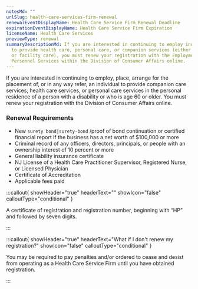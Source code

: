 ```yaml
---
notesMd: ""
urlSlug: health-care-services-firm-renewal
renewalEventDisplayName: Health Care Service Firm Renewal Deadline
expirationEventDisplayName: Health Care Service Firm Expiration
licenseName: Health Care Services
previewType: renewal
summaryDescriptionMd: If you are interested in continuing to employ individuals
  to provide health care, personal care, or companion services (either in-home
  or facility care), you must renew your registration with the Employment and
  Personnel Services within the Division of Consumer Affairs online.
---
```


If you are interested in continuing to employ, place, arrange for the placement of, or in any way refer, an individual to provide companion care services, health care services, or personal care services in the personal residence of a person with a disability or who is age 60 or older. You must renew your registration with the Division of Consumer Affairs online.

### Renewal Requirements

- New `surety bond|surety-bond` /proof of bond continuation or certified financial report if the business has a net worth of $100,000 or more
- Criminal record of any officers, directors, principals, or people with an ownership interest of 10 percent or more
- General liability insurance certificate
- NJ License of a Health Care Practitioner Supervisor, Registered Nurse, or Licensed Physician
- Certificate of Accreditation
- Applicable fees paid

:::callout{ showHeader="true" headerText="" showIcon="false" calloutType="conditional" }

A certificate of registration and registration number, beginning with “HP” and followed by seven digits.

:::

:::callout{ showHeader="true" headerText="What if I don't renew my registration?" showIcon="false" calloutType="conditional" }

You may be required to pay penalties and/or ordered to cease and desist from operating as a Health Care Service Firm until you have obtained registration.

:::
